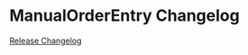 # ManualOrderEntry Changelog

[Release Changelog](https://github.com/spryker/manual-order-entry/releases)
